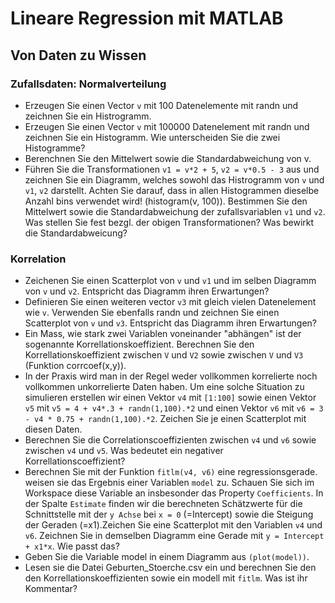 # Lineare Regression mit MATLAB

## Von Daten zu Wissen

### Zufallsdaten: Normalverteilung

* Erzeugen Sie einen Vector `v` mit 100 Datenelemente mit randn und zeichnen Sie ein Histrogramm.
* Erzeugen Sie einen Vector `v` mit 100000 Datenelement mit randn und zeichnen Sie ein Histogramm. Wie unterscheiden Sie die zwei Histogramme?
* Berenchnen Sie den Mittelwert sowie die Standardabweichung von v.
* Führen Sie die Transformationen `v1 = v*2 + 5`, `v2 = v*0.5 - 3` aus und zeichnen Sie ein Diagramm, welches sowohl das Histrogramm von `v` und `v1`, `v2` darstellt. Achten Sie darauf, dass in allen Histogrammen dieselbe Anzahl bins verwendet wird! (histogram(v, 100)). Bestimmen Sie den Mittelwert sowie die Standardabweichung der zufallsvariablen `v1` und `v2`. Was stellen Sie fest bezgl. der obigen Transformationen? Was bewirkt die Standardabweicung?

### Korrelation

* Zeichenen Sie einen Scatterplot von `v` und `v1` und im selben Diagramm von `v` und `v2`. Entspricht das Diagramm ihren Erwartungen?
* Definieren Sie einen weiteren vector `v3` mit gleich vielen Datenelement wie `v`. Verwenden Sie ebenfalls randn und zeichnen Sie einen Scatterplot von `v` und `v3`. Entspricht das Diagramm ihren Erwartungen?
* Ein Mass, wie stark zwei Variablen voneinander "abhängen" ist der sogenannte Korrellationskoeffizient. Berechnen Sie den Korrellationskoeffizient zwischen `V` und `V2` sowie zwischen `V` und `V3` (Funktion corrcoef(x,y)).
* In der Praxis wird man in der Regel weder vollkommen korrelierte noch vollkommen unkorrelierte Daten haben. Um eine solche Situation zu simulieren erstellen wir einen Vektor `v4` mit `[1:100]` sowie einen Vektor `v5` mit `v5 = 4 + v4*.3 + randn(1,100).*2` und einen Vektor `v6` mit `v6 = 3 - v4 * 0.75 + randn(1,100).*2`. Zeichen Sie je einen Scatterplot mit diesen Daten.
* Berechnen Sie die Correlationscoeffizienten zwischen `v4` und `v6` sowie zwischen `v4` und `v5`. Was bedeutet ein negativer Korrellationscoeffizient?
* Berechnen Sie mit der Funktion `fitlm(v4, v6)` eine regressionsgerade. weisen sie das Ergebnis einer Variablen `model` zu. Schauen Sie sich im Workspace diese Variable an insbesonder das Property `Coefficients`. In der Spalte `Estimate` finden wir die berechneten Schätzwerte für die Schnittstelle mit der `y Achse` bei `x = 0` (=Intercept) sowie die Steigung der Geraden (=x1).Zeichen Sie eine Scatterplot mit den Variablen `v4` und `v6`. Zeichnen Sie in demselben Diagramm eine Gerade mit `y = Intercept + x1*x`. Wie passt das?
* Geben Sie die Variable model in einem Diagramm aus `(plot(model))`.
* Lesen sie die Datei Geburten_Stoerche.csv ein und berechnen Sie den den Korrellationskoeffizienten sowie ein modell mit `fitlm`. Was ist ihr Kommentar?

